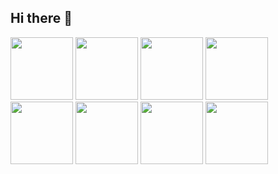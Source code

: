 ## Hi there 👋



 <img width="100" height="100" src="https://cdn.jsdelivr.net/gh/devicons/devicon@latest/icons/html5/html5-original-wordmark.svg" />
<img width="100" height="100" src="https://cdn.jsdelivr.net/gh/devicons/devicon@latest/icons/css3/css3-original-wordmark.svg" />
<img width="100" height="100" src="https://cdn.jsdelivr.net/gh/devicons/devicon@latest/icons/entityframeworkcore/entityframeworkcore-original.svg" />
<img width="100" height="100" src="https://cdn.jsdelivr.net/gh/devicons/devicon@latest/icons/entityframeworkcore/entityframeworkcore-original.svg" />
 <img width="100" height="100" src="https://cdn.jsdelivr.net/gh/devicons/devicon@latest/icons/postgresql/postgresql-original-wordmark.svg" />
 <img width="100" height="100" src="https://cdn.jsdelivr.net/gh/devicons/devicon@latest/icons/git/git-original.svg" />
<img width="100" height="100" src="https://cdn.jsdelivr.net/gh/devicons/devicon@latest/icons/kotlin/kotlin-original-wordmark.svg" />
<img width="100" height="100" src="https://cdn.jsdelivr.net/gh/devicons/devicon@latest/icons/javascript/javascript-original.svg" />
</div>

          
